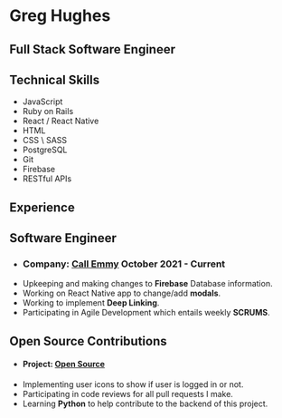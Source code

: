 # Greg Hughes 
## Full Stack Software Engineer

## Technical Skills
- JavaScript
- Ruby on Rails 
- React / React Native 
- HTML 
- CSS \ SASS
- PostgreSQL 
- Git 
- Firebase 
- RESTful APIs

## Experience 

## Software Engineer 
- ### Company: [Call Emmy](https://callemmy.com/) October 2021 - Current 
 - Upkeeping and making changes to **Firebase** Database information.
 - Working on React Native app to change/add **modals**.
 - Working to implement **Deep Linking**.
 - Participating in Agile Development which entails weekly **SCRUMS**.

## Open Source Contributions
- #### Project: [Open Source](https://OpenSource.io)
 - Implementing user icons to show if user is logged in or not.
 - Participating in code reviews for all pull requests I make.
 - Learning **Python** to help contribute to the backend of this project.

